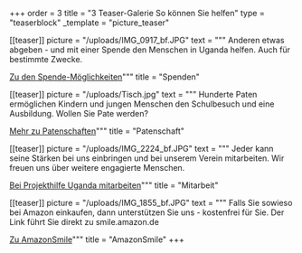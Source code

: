 +++
order = 3
title = "3 Teaser-Galerie So können Sie helfen"
type = "teaserblock"
_template = "picture_teaser"

[[teaser]]
picture = "/uploads/IMG_0917_bf.JPG"
text = """
Anderen etwas abgeben - und mit einer Spende den Menschen in Uganda helfen. Auch für bestimmte Zwecke.

[Zu den Spende-Möglichkeiten](/spenden "Link Spenden")"""
title = "Spenden"

[[teaser]]
picture = "/uploads/Tisch.jpg"
text = """
Hunderte Paten ermöglichen Kindern und jungen Menschen den Schulbesuch und eine Ausbildung. Wollen Sie Pate werden?

[Mehr zu Patenschaften](./patenschaft "Link Patenschaft")"""
title = "Patenschaft"

[[teaser]]
picture = "/uploads/IMG_2224_bf.JPG"
text = """
Jeder kann seine Stärken bei uns einbringen und bei unserem Verein mitarbeiten. Wir freuen uns über weitere engagierte Menschen.

[Bei Projekthilfe Uganda mitarbeiten](./mitarbeit "Link Mitarbeit")"""
title = "Mitarbeit"

[[teaser]]
picture = "/uploads/IMG_1855_bf.JPG"
text = """
Falls Sie sowieso bei Amazon einkaufen, dann unterstützen Sie uns - kostenfrei für Sie. Der Link führt Sie direkt zu smile.amazon.de

<a target="_blank" href="https://smile.amazon.de/">Zu AmazonSmile</a>"""
title = "AmazonSmile"
+++

